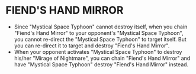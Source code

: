 # FIEND'S HAND MIRROR

*   Since "Mystical Space Typhoon" cannot destroy itself, when you chain "Fiend's Hand Mirror" to your opponent's "Mystical Space Typhoon", you cannot re-direct the "Mystical Space Typhoon" to target itself. But you can re-direct it to target and destroy "Fiend's Hand Mirror".
*   When your opponent activates "Mystical Space Typhoon" to destroy his/her "Mirage of Nightmare", you can chain "Fiend's Hand Mirror" and have "Mystical Space Typhoon" destroy "Fiend's Hand Mirror" instead.
